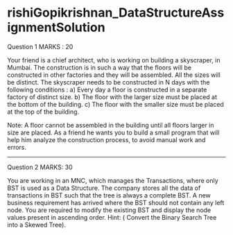 # rishiGopikrishnan_DataStructureAssignmentSolution

Question 1 MARKS : 20

Your friend is a chief architect, who is working on building a skyscraper, in Mumbai. The construction is in such a way that the floors will be constructed in other factories and they will be assembled. All the sizes will be distinct. 
The skyscraper needs to be constructed in N days with the following conditions :
  a) Every day a floor is constructed in a separate factory of distinct size.
  b) The floor with the larger size must be placed at the bottom of the building.
  c) The floor with the smaller size must be placed at the top of the building.

Note: A floor cannot be assembled in the building until all floors larger in size are placed.
As a friend he wants you to build a small program that will help him analyze the construction process, to avoid manual work and errors.

----------------------------------------------------------------------------------------------------------------------------------------------------

Question 2 MARKS: 30

You are working in an MNC, which manages the Transactions, where only BST is used as a Data Structure. The company stores all the data of transactions in BST such that the tree is always a complete BST.
A new business requirement has arrived where the BST should not contain any left node.
You are required to modify the existing BST and display the node values present in ascending order.
Hint: ( Convert the Binary Search Tree into a Skewed Tree).

